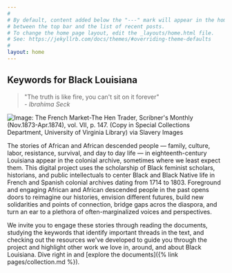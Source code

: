 ```yaml
---
#
# By default, content added below the "---" mark will appear in the home page
# between the top bar and the list of recent posts.
# To change the home page layout, edit the _layouts/home.html file.
# See: https://jekyllrb.com/docs/themes/#overriding-theme-defaults
#
layout: home
---
```


## Keywords for Black Louisiana


> "The truth is like fire, you can't sit on it forever"  
*- Ibrahima Seck*


![Image: The French Market-The Hen Trader, Scribner's Monthly (Nov.1873-Apr.1874), vol. VII, p. 147. (Copy in Special Collections Department, University of Virginia Library) via [Slavery Images](http://slaveryimages.org/s/slaveryimages/item/754)](assets/figures/poultry+vendor.png)

The stories of African and African descended people — family, culture, labor, resistance, survival, and day to day life — in eighteenth-century Louisiana appear in the colonial archive, sometimes where we least expect them. This digital project uses the scholarship of Black feminist scholars, historians, and public intellectuals to center Black and Black Native life in French and Spanish colonial archives dating from 1714 to 1803. Foreground and engaging African and African descended people in the past opens doors to reimagine our histories, envision different futures, build new solidarities and points of connection, bridge gaps acros the diaspora, and turn an ear to a plethora of often-marginalized voices and perspectives.

We invite you to engage these stories through reading the documents, studying the keywords that identify important threads in the text, and checking out the resources we've developed to guide you through the project and highlight other work we love in, around, and about Black Louisiana. Dive right in and [explore the documents]({% link pages/collection.md %}).
